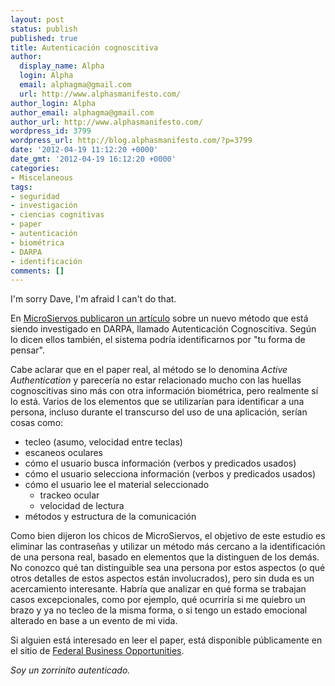 ```yaml
---
layout: post
status: publish
published: true
title: Autenticación cognoscitiva
author:
  display_name: Alpha
  login: Alpha
  email: alphagma@gmail.com
  url: http://www.alphasmanifesto.com/
author_login: Alpha
author_email: alphagma@gmail.com
author_url: http://www.alphasmanifesto.com/
wordpress_id: 3799
wordpress_url: http://blog.alphasmanifesto.com/?p=3799
date: '2012-04-19 11:12:20 +0000'
date_gmt: '2012-04-19 16:12:20 +0000'
categories:
- Miscelaneous
tags:
- seguridad
- investigación
- ciencias cognitivas
- paper
- autenticación
- biométrica
- DARPA
- identificación
comments: []
---
```

I'm sorry Dave, I'm afraid I can't do that.


En <a href="http://www.microsiervos.com/archivo//adios-a-las-contrasenas-la-autenticacion-cognoscitiva-te-identifica-por-tu-forma-de-pensar.html">MicroSiervos publicaron un artículo</a> sobre un nuevo método que está siendo investigado en DARPA, llamado Autenticación Cognoscitiva. Según lo dicen ellos también, el sistema podría identificarnos por "tu forma de pensar".

Cabe aclarar que en el paper real, al método se lo denomina _Active Authentication_ y parecería no estar relacionado mucho con las huellas cognoscitivas sino más con otra información biométrica, pero realmente sí lo está. Varios de los elementos que se utilizarían para identificar a una persona, incluso durante el transcurso del uso de una aplicación, serían cosas como:

- tecleo (asumo, velocidad entre teclas)
- escaneos oculares
- cómo el usuario busca información (verbos y predicados usados)
- cómo el usuario selecciona información (verbos y predicados usados)
- cómo el usuario lee el material seleccionado
  - trackeo ocular
  - velocidad de lectura
- métodos y estructura de la comunicación

Como bien dijeron los chicos de MicroSiervos, el objetivo de este estudio es eliminar las contraseñas y utilizar un método más cercano a la identificación de una persona real, basado en elementos que la distinguen de los demás. No conozco qué tan distinguible sea una persona por estos aspectos (o qué otros detalles de estos aspectos están involucrados), pero sin duda es un acercamiento interesante. Habría que analizar en qué forma se trabajan casos excepcionales, como por ejemplo, qué ocurriría si me quiebro un brazo y ya no tecleo de la misma forma, o si tengo un estado emocional alterado en base a un evento de mi vida.

Si alguien está interesado en leer el paper, está disponible públicamente en el sitio de <a href="https://www.fbo.gov/index?s=opportunity&amp;mode=form&amp;id=093ec9cdad8d8dc49e08855eae680084&amp;tab=core&amp;_cview=1">Federal Business Opportunities</a>.

_Soy un zorrinito autenticado._
